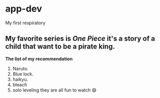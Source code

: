 # app-dev
My first respiratory
## My favorite series is *One Piece* it's a story of a child that want to be a pirate king. 
**The list of my recommendation**
1. Naruto.
2. Blue lock.
3. haikyu.
4. bleach
5. solo leveling
   they are all fun to watch 😄
   
   
